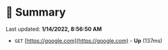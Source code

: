 # 📖 Summary
Last updated: **1/14/2022, 8:56:50 AM**

- `GET` [https://google.com](https://google.com) - **Up** (137ms)
